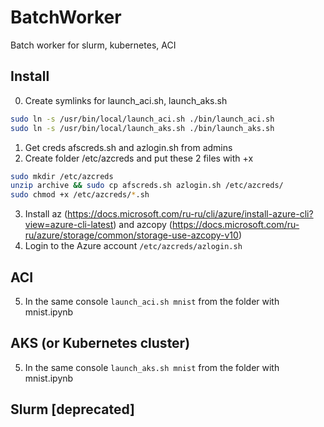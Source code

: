 # BatchWorker
Batch worker for slurm, kubernetes, ACI

## Install

0. Create symlinks for launch_aci.sh, launch_aks.sh
```bash
sudo ln -s /usr/bin/local/launch_aci.sh ./bin/launch_aci.sh
sudo ln -s /usr/bin/local/launch_aks.sh ./bin/launch_aks.sh
```
1. Get creds afscreds.sh and azlogin.sh from admins
2. Create folder /etc/azcreds and put these 2 files with +x

```bash
sudo mkdir /etc/azcreds
unzip archive && sudo cp afscreds.sh azlogin.sh /etc/azcreds/
sudo chmod +x /etc/azcreds/*.sh
```

3. Install az (https://docs.microsoft.com/ru-ru/cli/azure/install-azure-cli?view=azure-cli-latest) 
and azcopy (https://docs.microsoft.com/ru-ru/azure/storage/common/storage-use-azcopy-v10)
4. Login to the Azure account `/etc/azcreds/azlogin.sh`


## ACI

5. In the same console `launch_aci.sh mnist` from the folder with mnist.ipynb

## AKS (or Kubernetes cluster)

5. In the same console `launch_aks.sh mnist` from the folder with mnist.ipynb

## Slurm [deprecated]